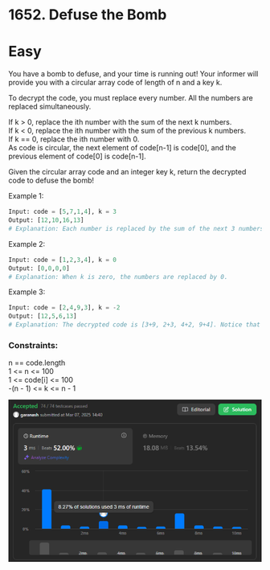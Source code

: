 # 1652. Defuse the Bomb

# Easy
You have a bomb to defuse, and your time is running out! Your informer will provide you with a circular array code of length of n and a key k.

To decrypt the code, you must replace every number. All the numbers are replaced simultaneously.

If k > 0, replace the ith number with the sum of the next k numbers.   
If k < 0, replace the ith number with the sum of the previous k numbers.   
If k == 0, replace the ith number with 0.   
As code is circular, the next element of code[n-1] is code[0], and the previous element of code[0] is code[n-1].   

Given the circular array code and an integer key k, return the decrypted code to defuse the bomb!

 

Example 1:
```python
Input: code = [5,7,1,4], k = 3
Output: [12,10,16,13]
# Explanation: Each number is replaced by the sum of the next 3 numbers. The decrypted code is [7+1+4, 1+4+5, 4+5+7, 5+7+1]. Notice that the numbers wrap around.
```

Example 2:
```python
Input: code = [1,2,3,4], k = 0
Output: [0,0,0,0]
# Explanation: When k is zero, the numbers are replaced by 0. 
```

Example 3:
```python
Input: code = [2,4,9,3], k = -2
Output: [12,5,6,13]
# Explanation: The decrypted code is [3+9, 2+3, 4+2, 9+4]. Notice that the numbers wrap around again. If k is negative, the sum is of the previous numbers.
```

### Constraints:

n == code.length  
1 <= n <= 100  
1 <= code[i] <= 100  
-(n - 1) <= k <= n - 1  




![img.png](../result_img/img1652.png)